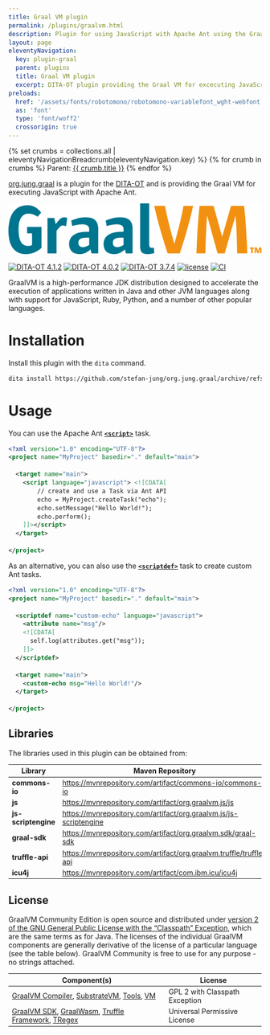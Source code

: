 ```yaml
---
title: Graal VM plugin
permalink: /plugins/graalvm.html
description: Plugin for using JavaScript with Apache Ant using the Graal VM.
layout: page
eleventyNavigation:
  key: plugin-graal
  parent: plugins
  title: Graal VM plugin
  excerpt: DITA-OT plugin providing the Graal VM for excecuting JavaScript with Apache Ant
preloads:
  href: '/assets/fonts/robotomono/robotomono-variablefont_wght-webfont.woff2'
  as: 'font'
  type: 'font/woff2'
  crossorigin: true
---
```


{% set crumbs = collections.all | eleventyNavigationBreadcrumb(eleventyNavigation.key) %}
{% for crumb in crumbs %}
Parent: <a class="crumb" href="{{ crumb.url | url }}">{{ crumb.title }}</a>
{% endfor %}

[org.jung.graal](https://github.com/stefan-jung/org.jung.graal) is a plugin for the [DITA-OT](https://www.dita-ot.org/) and is providing the Graal VM for executing JavaScript with Apache Ant.

![GraalVM](https://raw.githubusercontent.com/oracle/graal/master/.github/assets/logo_320x64.svg)

[![DITA-OT 4.1.2](https://img.shields.io/badge/DITA--OT-4.1.2-green.svg)](http://www.dita-ot.org)
[![DITA-OT 4.0.2](https://img.shields.io/badge/DITA--OT-4.0.2-green.svg)](http://www.dita-ot.org)
[![DITA-OT 3.7.4](https://img.shields.io/badge/DITA--OT-3.7.4-green.svg)](http://www.dita-ot.org) 
[![license](https://img.shields.io/badge/license-GPL%202.0-blue.svg)](http://www.apache.org/licenses/LICENSE-2.0)
[![CI](https://github.com/stefan-jung/org.jung.graal/actions/workflows/main.yml/badge.svg?branch=main)](https://github.com/stefan-jung/org.jung.graal/actions/workflows/main.yml)

GraalVM is a high-performance JDK distribution designed to accelerate the execution of applications written in Java and other JVM languages along with support for JavaScript, Ruby, Python, and a number of other popular languages.


Installation
============

Install this plugin with the `dita` command.

```bash
dita install https://github.com/stefan-jung/org.jung.graal/archive/refs/heads/main.zip
```


Usage
=====

You can use the Apache Ant [**`<script>`**](https://ant.apache.org/manual/Tasks/script.html) task.

```xml
<?xml version="1.0" encoding="UTF-8"?>
<project name="MyProject" basedir="." default="main">

  <target name="main">
    <script language="javascript"> <![CDATA[
        // create and use a Task via Ant API
        echo = MyProject.createTask("echo");
        echo.setMessage("Hello World!");
        echo.perform();
    ]]></script>
  </target>

</project>
```

As an alternative, you can also use the [**`<scriptdef>`**](https://ant.apache.org/manual/Tasks/scriptdef.html) task to create custom Ant tasks.

```xml
<?xml version="1.0" encoding="UTF-8"?>
<project name="MyProject" basedir="." default="main">

  <scriptdef name="custom-echo" language="javascript">
    <attribute name="msg"/>
    <![CDATA[
      self.log(attributes.get("msg"));
    ]]>
  </scriptdef>

  <target name="main">
    <custom-echo msg="Hello World!"/>
  </target>
  
</project>
```

## Libraries

The libraries used in this plugin can be obtained from:

| Library             | Maven Repository                                                   |
|---------------------|--------------------------------------------------------------------|
| **commons-io**      | https://mvnrepository.com/artifact/commons-io/commons-io           |
| **js**              | https://mvnrepository.com/artifact/org.graalvm.js/js               |
| **js-scriptengine** | https://mvnrepository.com/artifact/org.graalvm.js/js-scriptengine  |
| **graal-sdk**       | https://mvnrepository.com/artifact/org.graalvm.sdk/graal-sdk       |
| **truffle-api**     | https://mvnrepository.com/artifact/org.graalvm.truffle/truffle-api |
| **icu4j**           | https://mvnrepository.com/artifact/com.ibm.icu/icu4j               |


## License

GraalVM Community Edition is open source and distributed under [version 2 of the GNU General Public License with the “Classpath” Exception](LICENSE), which are the same terms as for Java. The licenses of the individual GraalVM components are generally derivative of the license of a particular language (see the table below). GraalVM Community is free to use for any purpose - no strings attached.

Component(s) | License
------------ | -------------
[GraalVM Compiler](compiler/LICENSE.md), [SubstrateVM](substratevm/LICENSE), [Tools](tools/LICENSE), [VM](vm/LICENSE_GRAALVM_CE) | GPL 2 with Classpath Exception
[GraalVM SDK](sdk/LICENSE.md), [GraalWasm](wasm/LICENSE), [Truffle Framework](truffle/LICENSE.md), [TRegex](regex/LICENSE.md) | Universal Permissive License
